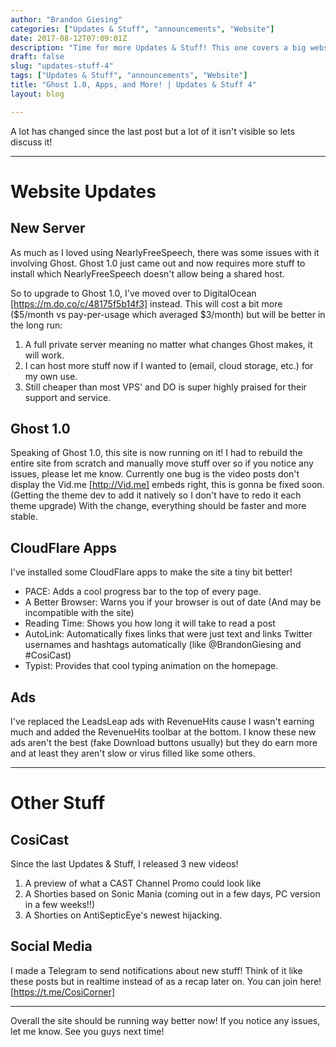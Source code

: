 ```yaml
---
author: "Brandon Giesing"
categories: ["Updates & Stuff", "announcements", "Website"]
date: 2017-08-12T07:09:01Z
description: "Time for more Updates & Stuff! This one covers a big website upgrade, some cool design tweaks, Telegram, and more!"
draft: false
slug: "updates-stuff-4"
tags: ["Updates & Stuff", "announcements", "Website"]
title: "Ghost 1.0, Apps, and More! | Updates & Stuff 4"
layout: blog

---
```


A lot has changed since the last post but a lot of it isn't visible so lets
discuss it!


--------------------------------------------------------------------------------

# Website Updates
## New Server
As much as I loved using NearlyFreeSpeech, there was some issues with it
involving Ghost. Ghost 1.0 just came out and now requires more stuff to install
which NearlyFreeSpeech doesn't allow being a shared host.

So to upgrade to Ghost 1.0, I've moved over to DigitalOcean
[https://m.do.co/c/48175f5b14f3]  instead. This will cost a bit more ($5/month
vs pay-per-usage which averaged $3/month) but will be better in the long run:

 1. A full private server meaning no matter what changes Ghost makes, it will
    work.
 2. I can host more stuff now if I wanted to (email, cloud storage, etc.) for my
    own use.
 3. Still cheaper than most VPS' and DO is super highly praised for their
    support and service.

## Ghost 1.0
Speaking of Ghost 1.0, this site is now running on it! I had to rebuild the
entire site from scratch and manually move stuff over so if you notice any
issues, please let me know. Currently one bug is the video posts don't display
the Vid.me [http://Vid.me]  embeds right, this is gonna be fixed soon. (Getting
the theme dev to add it natively so I don't have to redo it each theme upgrade)
With the change, everything should be faster and more stable.

## CloudFlare Apps
I've installed some CloudFlare apps to make the site a tiny bit better!

 * PACE: Adds a cool progress bar to the top of every page.
 * A Better Browser: Warns you if your browser is out of date (And may be
   incompatible with the site)
 * Reading Time: Shows you how long it will take to read a post
 * AutoLink: Automatically fixes links that were just text and links Twitter
   usernames and hashtags automatically (like @BrandonGiesing and #CosiCast)
 * Typist: Provides that cool typing animation on the homepage.

## Ads
I've replaced the LeadsLeap ads with RevenueHits cause I wasn't earning much and
added the RevenueHits toolbar at the bottom. I know these new ads aren't the
best (fake Download buttons usually) but they do earn more and at least they
aren't slow or virus filled like some others.


--------------------------------------------------------------------------------

# Other Stuff
## CosiCast
Since the last Updates & Stuff, I released 3 new videos!

 1. A preview of what a CAST Channel Promo could look like
 2. A Shorties based on Sonic Mania (coming out in a few days, PC version in a
    few weeks!!)
 3. A Shorties on AntiSepticEye's newest hijacking.

## Social Media
I made a Telegram to send notifications about new stuff! Think of it like these
posts but in realtime instead of as a recap later on. You can join here!
[https://t.me/CosiCorner]


--------------------------------------------------------------------------------

Overall the site should be running way better now! If you notice any issues, let
me know. See you guys next time!
